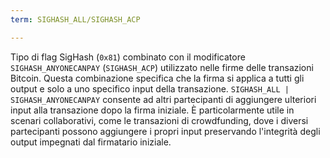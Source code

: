 ```yaml
---
term: SIGHASH_ALL/SIGHASH_ACP

---
```

Tipo di flag SigHash (`0x81`) combinato con il modificatore `SIGHASH_ANYONECANPAY` (`SIGHASH_ACP`) utilizzato nelle firme delle transazioni Bitcoin. Questa combinazione specifica che la firma si applica a tutti gli output e solo a uno specifico input della transazione. `SIGHASH_ALL | SIGHASH_ANYONECANPAY` consente ad altri partecipanti di aggiungere ulteriori input alla transazione dopo la firma iniziale. È particolarmente utile in scenari collaborativi, come le transazioni di crowdfunding, dove i diversi partecipanti possono aggiungere i propri input preservando l'integrità degli output impegnati dal firmatario iniziale.